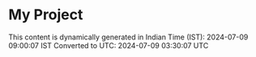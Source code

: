 # My Project

This content is dynamically generated in Indian Time (IST): 2024-07-09 09:00:07 IST
Converted to UTC: 2024-07-09 03:30:07 UTC
